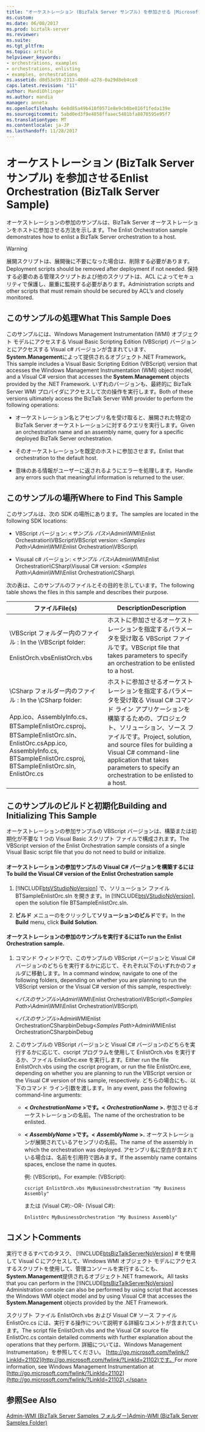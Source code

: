 ```yaml
---
title: "オーケストレーション (BizTalk Server サンプル) を参加させる |Microsoft ドキュメント"
ms.custom: 
ms.date: 06/08/2017
ms.prod: biztalk-server
ms.reviewer: 
ms.suite: 
ms.tgt_pltfrm: 
ms.topic: article
helpviewer_keywords:
- orchestrations, examples
- orchestrations, enlisting
- examples, orchestrations
ms.assetid: d8d53e59-2313-40dd-a278-0a29d8eb4ce8
caps.latest.revision: "11"
author: MandiOhlinger
ms.author: mandia
manager: anneta
ms.openlocfilehash: 6e8d85a49b410f0571e8e9cb0be816f1feda139e
ms.sourcegitcommit: 5abd0ed3f9e4858ffaaec5481bfa8878595e95f7
ms.translationtype: MT
ms.contentlocale: ja-JP
ms.lasthandoff: 11/28/2017
---
```

# <a name="enlist-orchestration-biztalk-server-sample"></a><span data-ttu-id="41b8e-102">オーケストレーション (BizTalk Server サンプル) を参加させる</span><span class="sxs-lookup"><span data-stu-id="41b8e-102">Enlist Orchestration (BizTalk Server Sample)</span></span>
<span data-ttu-id="41b8e-103">オーケストレーションの参加のサンプルは、BizTalk Server オーケストレーションをホストに参加させる方法を示します。</span><span class="sxs-lookup"><span data-stu-id="41b8e-103">The Enlist Orchestration sample demonstrates how to enlist a BizTalk Server orchestration to a host.</span></span>  
  
> [!WARNING]
>  <span data-ttu-id="41b8e-104">展開スクリプトは、展開後に不要になった場合は、削除する必要があります。</span><span class="sxs-lookup"><span data-stu-id="41b8e-104">Deployment scripts should be removed after deployment if not needed.</span></span> <span data-ttu-id="41b8e-105">保持する必要のある管理スクリプトおよび他のスクリプトは、ACL によってセキュリティで保護し、厳重に監視する必要があります。</span><span class="sxs-lookup"><span data-stu-id="41b8e-105">Administration scripts and other scripts that must remain should be secured by ACL’s and closely monitored.</span></span>  
  
## <a name="what-this-sample-does"></a><span data-ttu-id="41b8e-106">このサンプルの処理</span><span class="sxs-lookup"><span data-stu-id="41b8e-106">What This Sample Does</span></span>  
 <span data-ttu-id="41b8e-107">このサンプルには、Windows Management Instrumentation (WMI) オブジェクト モデルにアクセスする Visual Basic Scripting Edition (VBScript) バージョンとにアクセスする Visual c# バージョンが含まれています、 **System.Management**によって提供されるオブジェクト.NET Framework。</span><span class="sxs-lookup"><span data-stu-id="41b8e-107">This sample includes a Visual Basic Scripting Edition (VBScript) version that accesses the Windows Management Instrumentation (WMI) object model, and a Visual C# version that accesses the **System.Management** objects provided by the .NET Framework.</span></span> <span data-ttu-id="41b8e-108">いずれのバージョンも、最終的に BizTalk Server WMI プロバイダにアクセスして次の操作を実行します。</span><span class="sxs-lookup"><span data-stu-id="41b8e-108">Both of these versions ultimately access the BizTalk Server WMI provider to perform the following operations:</span></span>  
  
-   <span data-ttu-id="41b8e-109">オーケストレーション名とアセンブリ名を受け取ると、展開された特定の BizTalk Server オーケストレーションに対するクエリを実行します。</span><span class="sxs-lookup"><span data-stu-id="41b8e-109">Given an orchestration name and an assembly name, query for a specific deployed BizTalk Server orchestration.</span></span>  
  
-   <span data-ttu-id="41b8e-110">そのオーケストレーションを既定のホストに参加させます。</span><span class="sxs-lookup"><span data-stu-id="41b8e-110">Enlist that orchestration to the default host.</span></span>  
  
-   <span data-ttu-id="41b8e-111">意味のある情報がユーザーに返されるようにエラーを処理します。</span><span class="sxs-lookup"><span data-stu-id="41b8e-111">Handle any errors such that meaningful information is returned to the user.</span></span>  
  
## <a name="where-to-find-this-sample"></a><span data-ttu-id="41b8e-112">このサンプルの場所</span><span class="sxs-lookup"><span data-stu-id="41b8e-112">Where to Find This Sample</span></span>  
 <span data-ttu-id="41b8e-113">このサンプルは、次の SDK の場所にあります。</span><span class="sxs-lookup"><span data-stu-id="41b8e-113">The samples are located in the following SDK locations:</span></span>  
  
-   <span data-ttu-id="41b8e-114">VBScript バージョン: \<*サンプル パス*\>\Admin\WMI\Enlist Orchestration\VBScript\\</span><span class="sxs-lookup"><span data-stu-id="41b8e-114">VBScript version: \<*Samples Path*\>\Admin\WMI\Enlist Orchestration\VBScript\\</span></span>  
  
-   <span data-ttu-id="41b8e-115">Visusal c# バージョン: \<*サンプル パス*\>\Admin\WMI\Enlist Orchestration\CSharp\\</span><span class="sxs-lookup"><span data-stu-id="41b8e-115">Visusal C# version: \<*Samples Path*\>\Admin\WMI\Enlist Orchestration\CSharp\\</span></span>  
  
 <span data-ttu-id="41b8e-116">次の表は、このサンプルのファイルとその目的を示しています。</span><span class="sxs-lookup"><span data-stu-id="41b8e-116">The following table shows the files in this sample and describes their purpose.</span></span>  
  
|<span data-ttu-id="41b8e-117">ファイル</span><span class="sxs-lookup"><span data-stu-id="41b8e-117">File(s)</span></span>|<span data-ttu-id="41b8e-118">Description</span><span class="sxs-lookup"><span data-stu-id="41b8e-118">Description</span></span>|  
|---------------|-----------------|  
|<span data-ttu-id="41b8e-119">\VBScript フォルダー内のファイル : </span><span class="sxs-lookup"><span data-stu-id="41b8e-119">In the \VBScript folder:</span></span><br /><br /> <span data-ttu-id="41b8e-120">EnlistOrch.vbs</span><span class="sxs-lookup"><span data-stu-id="41b8e-120">EnlistOrch.vbs</span></span>|<span data-ttu-id="41b8e-121">ホストに参加させるオーケストレーションを指定するパラメータを受け取る VBScript ファイルです。</span><span class="sxs-lookup"><span data-stu-id="41b8e-121">VBScript file that takes parameters to specify an orchestration to be enlisted to a host.</span></span>|  
|<span data-ttu-id="41b8e-122">\CSharp フォルダー内のファイル : </span><span class="sxs-lookup"><span data-stu-id="41b8e-122">In the \CSharp folder:</span></span><br /><br /> <span data-ttu-id="41b8e-123">App.ico、AssemblyInfo.cs、BTSampleEnlistOrc.csproj、BTSampleEnlistOrc.sln、EnlistOrc.cs</span><span class="sxs-lookup"><span data-stu-id="41b8e-123">App.ico, AssemblyInfo.cs, BTSampleEnlistOrc.csproj, BTSampleEnlistOrc.sln, EnlistOrc.cs</span></span>|<span data-ttu-id="41b8e-124">ホストに参加させるオーケストレーションを指定するパラメータを受け取る Visual C# コマンド ライン アプリケーションを構築するための、プロジェクト、ソリューション、ソース ファイルです。</span><span class="sxs-lookup"><span data-stu-id="41b8e-124">Project, solution, and source files for building a Visual C# command-line application that takes parameters to specify an orchestration to be enlisted to a host.</span></span>|  
  
## <a name="building-and-initializing-this-sample"></a><span data-ttu-id="41b8e-125">このサンプルのビルドと初期化</span><span class="sxs-lookup"><span data-stu-id="41b8e-125">Building and Initializing This Sample</span></span>  
 <span data-ttu-id="41b8e-126">オーケストレーションの参加サンプルの VBScript バージョンは、構築または初期化が不要な 1 つの Visual Basic スクリプト ファイルで構成されます。</span><span class="sxs-lookup"><span data-stu-id="41b8e-126">The VBScript version of the Enlist Orchestration sample consists of a single Visual Basic script file that you do not need to build or initialize.</span></span>  
  
#### <a name="to-build-the-visual-c-version-of-the-enlist-orchestration-sample"></a><span data-ttu-id="41b8e-127">オーケストレーションの参加サンプルの Visual C# バージョンを構築するには</span><span class="sxs-lookup"><span data-stu-id="41b8e-127">To build the Visual C# version of the Enlist Orchestration sample</span></span>  
  
1.  <span data-ttu-id="41b8e-128">[!INCLUDE[btsVStudioNoVersion](../includes/btsvstudionoversion-md.md)] で、ソリューション ファイル BTSampleEnlistOrc.sln を開きます。</span><span class="sxs-lookup"><span data-stu-id="41b8e-128">In [!INCLUDE[btsVStudioNoVersion](../includes/btsvstudionoversion-md.md)], open the solution file BTSampleEnlistOrc.sln.</span></span>  
  
2.  <span data-ttu-id="41b8e-129">**ビルド** メニューのをクリックして**ソリューションのビルド**です。</span><span class="sxs-lookup"><span data-stu-id="41b8e-129">In the **Build** menu, click **Build Solution**.</span></span>  
  
#### <a name="to-run-the-enlist-orchestration-sample"></a><span data-ttu-id="41b8e-130">オーケストレーションの参加のサンプルを実行するには</span><span class="sxs-lookup"><span data-stu-id="41b8e-130">To run the Enlist Orchestration sample.</span></span>  
  
1.  <span data-ttu-id="41b8e-131">コマンド ウィンドウで、このサンプルの VBScript バージョンと Visual C# バージョンのどちらを実行するかに応じて、それぞれ以下のいずれかのフォルダに移動します。</span><span class="sxs-lookup"><span data-stu-id="41b8e-131">In a command window, navigate to one of the following folders, depending on whether you are planning to run the VBScript version or the Visual C# version of this sample, respectively:</span></span>  
  
     <span data-ttu-id="41b8e-132">\<*パスのサンプル*\>\Admin\WMI\Enlist Orchestration\VBScript\\</span><span class="sxs-lookup"><span data-stu-id="41b8e-132">\<*Samples Path*\>\Admin\WMI\Enlist Orchestration\VBScript\\</span></span>  
  
     <span data-ttu-id="41b8e-133">\<*パスのサンプル*\>AdminWMIEnlist OrchestrationCSharpbinDebug</span><span class="sxs-lookup"><span data-stu-id="41b8e-133">\<*Samples Path*\>AdminWMIEnlist OrchestrationCSharpbinDebug</span></span>  
  
2.  <span data-ttu-id="41b8e-134">このサンプルの VBScript バージョンと Visual C# バージョンのどちらを実行するかに応じて、cscript プログラムを使用して EnlistOrch.vbs を実行するか、ファイル EnlistOrc.exe を実行します。</span><span class="sxs-lookup"><span data-stu-id="41b8e-134">Either run the file EnlistOrch.vbs using the cscript program, or run the file EnlistOrc.exe, depending on whether you are planning to run the VBScript version or the Visual C# version of this sample, respectively.</span></span> <span data-ttu-id="41b8e-135">どちらの場合にも、以下のコマンド ライン引数を渡します。</span><span class="sxs-lookup"><span data-stu-id="41b8e-135">In any event, pass the following command-line arguments:</span></span>  
  
    -   <span data-ttu-id="41b8e-136">**\<** ***OrchestrationName* \>です。**</span><span class="sxs-lookup"><span data-stu-id="41b8e-136">**\<** ***OrchestrationName* \>.**</span></span> <span data-ttu-id="41b8e-137">参加させるオーケストレーションの名前。</span><span class="sxs-lookup"><span data-stu-id="41b8e-137">The name of the orchestration to be enlisted.</span></span>  
  
    -   <span data-ttu-id="41b8e-138">**\<** ***AssemblyName* \>です。**</span><span class="sxs-lookup"><span data-stu-id="41b8e-138">**\<** ***AssemblyName* \>.**</span></span> <span data-ttu-id="41b8e-139">オーケストレーションが展開されているアセンブリの名前。</span><span class="sxs-lookup"><span data-stu-id="41b8e-139">The name of the assembly in which the orchestration was deployed.</span></span> <span data-ttu-id="41b8e-140">アセンブリ名に空白が含まれている場合は、名前を引用符で囲みます。</span><span class="sxs-lookup"><span data-stu-id="41b8e-140">If the assembly name contains spaces, enclose the name in quotes.</span></span>  
  
         <span data-ttu-id="41b8e-141">例: (VBScript)。</span><span class="sxs-lookup"><span data-stu-id="41b8e-141">For example: (VBScript):</span></span>  
  
        ```  
        cscript EnlistOrch.vbs MyBusinessOrchestration "My Business Assembly"  
        ```  
  
         <span data-ttu-id="41b8e-142">または (Visual C#):</span><span class="sxs-lookup"><span data-stu-id="41b8e-142">-OR- (Visual C#):</span></span>  
  
        ```  
        EnlistOrc MyBusinessOrchestration "My Business Assembly"  
        ```  
  
## <a name="comments"></a><span data-ttu-id="41b8e-143">コメント</span><span class="sxs-lookup"><span data-stu-id="41b8e-143">Comments</span></span>  
 <span data-ttu-id="41b8e-144">実行できるすべてのタスク、 [!INCLUDE[btsBizTalkServerNoVersion](../includes/btsbiztalkservernoversion-md.md)] # を使用して Visual C にアクセスして、Windows WMI オブジェクト モデルにアクセスするスクリプトを使用して、管理コンソールを実行することも、 **System.Management**提供されるオブジェクト.NET framework。</span><span class="sxs-lookup"><span data-stu-id="41b8e-144">All tasks that you can perform in the [!INCLUDE[btsBizTalkServerNoVersion](../includes/btsbiztalkservernoversion-md.md)] Administration console can also be performed by using script that accesses the Windows WMI object model and by using Visual C# that accesses the **System.Management** objects provided by the .NET Framework.</span></span>  
  
 <span data-ttu-id="41b8e-145">スクリプト ファイル EnlistOrch.vbs および Visual C# ソース ファイル EnlistOrc.cs には、実行する操作について説明する詳細なコメントが含まれています。</span><span class="sxs-lookup"><span data-stu-id="41b8e-145">The script file EnlistOrch.vbs and the Visual C# source file EnlistOrc.cs contain detailed comments with further explanation about the operations that they perform.</span></span> <span data-ttu-id="41b8e-146">詳細については、Windows Management Instrumentation」を参照してください。 [http://go.microsoft.com/fwlink/?LinkId=21102](http://go.microsoft.com/fwlink/?LinkId=21102)です。</span><span class="sxs-lookup"><span data-stu-id="41b8e-146">For more information, see Windows Management Instrumentation at [http://go.microsoft.com/fwlink/?LinkId=21102](http://go.microsoft.com/fwlink/?LinkId=21102).</span></span>  
  
## <a name="see-also"></a><span data-ttu-id="41b8e-147">参照</span><span class="sxs-lookup"><span data-stu-id="41b8e-147">See Also</span></span>  
 [<span data-ttu-id="41b8e-148">Admin-WMI (BizTalk Server Samples フォルダー)</span><span class="sxs-lookup"><span data-stu-id="41b8e-148">Admin-WMI (BizTalk Server Samples Folder)</span></span>](../core/admin-wmi-biztalk-server-samples-folder.md)